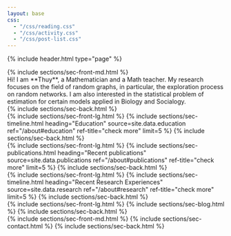 ```yaml
---
layout: base
css:
  - "/css/reading.css"
  - "/css/activity.css"
  - "/css/post-list.css"
---
```


{% include header.html type="page" %}

<!-- intro -->
<section class="alt-color">
  {% include sections/sec-front-md.html %}
  <div class="txt-center" markdown="1">
  Hi! I am **Thuy**, a Mathematician and a Math teacher. My research focuses on the field of random graphs, in particular, the exploration process on random networks. I am also interested in the statistical problem of estimation for certain models applied in Biology and Socialogy. 
  </div>
  {% include sections/sec-back.html %}
</section>

<!-- education -->
<section class="alt-color">
  {% include sections/sec-front-lg.html %}
  {% include sections/sec-timeline.html
    heading="Education"
    source=site.data.education
    ref="/about#education"
    ref-title="check more"
    limit=5 %}
  {% include sections/sec-back.html %}
</section>

<!-- publications -->
<section class="alt-color">
  {% include sections/sec-front-lg.html %}
  {% include sections/sec-publications.html
    heading="Recent publications"
    source=site.data.publications
    ref="/about#publications"
    ref-title="check more"
    limit=5 %}
  {% include sections/sec-back.html %}
</section>

<!-- research -->
<section class="alt-color">
  {% include sections/sec-front-lg.html %}
  {% include sections/sec-timeline.html
    heading="Recent Research Experiences"
    source=site.data.research
    ref="/about#research"
    ref-title="check more"
    limit=5 %}
  {% include sections/sec-back.html %}
</section>

<!-- blog -->
<section class="alt-color">
  {% include sections/sec-front-lg.html %}
  {% include sections/sec-blog.html %}
  {% include sections/sec-back.html %}
</section>

<!-- contact -->
<section class="alt-color">
  {% include sections/sec-front-md.html %}
  {% include sections/sec-contact.html %}
  {% include sections/sec-back.html %}
</section>

